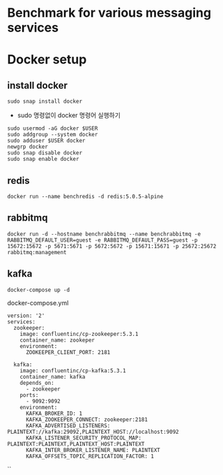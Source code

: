 # Benchmark for various messaging services

# Docker setup

## install docker
```
sudo snap install docker
```
 - sudo 명령없이 docker 명령어 실행하기 
 ```
 sudo usermod -aG docker $USER
 sudo addgroup --system docker
 sudo adduser $USER docker
 newgrp docker
 sudo snap disable docker
 sudo snap enable docker
 ```

## redis
```
docker run --name benchredis -d redis:5.0.5-alpine
```

## rabbitmq
```
docker run -d --hostname benchrabbitmq --name benchrabbitmq -e RABBITMQ_DEFAULT_USER=guest -e RABBITMQ_DEFAULT_PASS=guest -p 15672:15672 -p 5671:5671 -p 5672:5672 -p 15671:15671 -p 25672:25672 rabbitmq:management
```

## kafka
```
docker-compose up -d
```
docker-compose.yml
```
version: '2'
services:
  zookeeper:
    image: confluentinc/cp-zookeeper:5.3.1
    container_name: zookeper
    environment:
      ZOOKEEPER_CLIENT_PORT: 2181

  kafka:
    image: confluentinc/cp-kafka:5.3.1
    container_name: kafka
    depends_on:
      - zookeeper
    ports:
      - 9092:9092
    environment:
      KAFKA_BROKER_ID: 1
      KAFKA_ZOOKEEPER_CONNECT: zookeeper:2181
      KAFKA_ADVERTISED_LISTENERS: PLAINTEXT://kafka:29092,PLAINTEXT_HOST://localhost:9092
      KAFKA_LISTENER_SECURITY_PROTOCOL_MAP: PLAINTEXT:PLAINTEXT,PLAINTEXT_HOST:PLAINTEXT
      KAFKA_INTER_BROKER_LISTENER_NAME: PLAINTEXT
      KAFKA_OFFSETS_TOPIC_REPLICATION_FACTOR: 1
```

``
